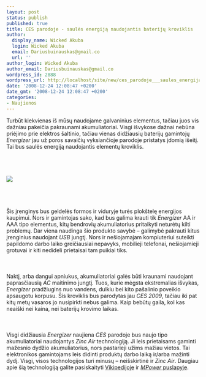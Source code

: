 ```yaml
---
layout: post
status: publish
published: true
title: CES parodoje - saulės energiją naudojantis baterijų kroviklis
author:
  display_name: Wicked Akuba
  login: Wicked Akuba
  email: Dariusbuinauskas@gmail.co
  url: ''
author_login: Wicked Akuba
author_email: Dariusbuinauskas@gmail.co
wordpress_id: 2888
wordpress_url: http://localhost/site/new/ces_parodoje___saules_energija_naudojantis_bateriju_kroviklis/
date: '2008-12-24 12:08:47 +0200'
date_gmt: '2008-12-24 12:08:47 +0200'
categories:
- Naujienos
---
```

<p>Turbūt kiekvienas iš mūsų naudojame galvaninius elementus, tačiau juos vis dažniau pakeičia pakraunami akumuliatoriai. Visgi išvykose dažnai nebūna priėjimo prie elektros šaltinio, tačiau vienas didžiausių baterijų gamintojų <i>Energizer</i> jau už poros savaičių vyksiančioje parodoje pristatys įdomią išeitį. Tai bus saulės energiją naudojantis elementų kroviklis.<br />
<br><br />
<br><br><img src="http://www.technews.lt/upl/Failai/energizersolarcharger.jpg"><br><br />
<br><br />
<br>Šis įrenginys bus geldelės formos ir viduryje turės plokštelę energijos kaupimui. Nors ir gamintojas sako, kad bus galima krauti tik <i>Energizer</i> AA ir AAA tipo elementus, kitų bendrovių akumuliatorius pritaikyti neturėtų kilti problemų. Dar viena naudinga šio produkto savybė – galimybė pakrauti kitus įrenginius naudojant <i>USB</i> jungtį. Nors ir nešiojamajam kompiuteriui suteikti papildomo darbo laiko greičiausiai nepavyks, mobilieji telefonai, nešiojamieji grotuvai ir kiti nedideli prietaisai tam puikiai tiks.<br />
<br><br />
<br>Naktį, arba dangui apniukus, akumuliatoriai galės būti kraunami naudojant paprasčiausią <i>AC</i> maitinimo jungtį. Tuos, kurie mėgsta ekstremalias išvykas, <i>Energizer</i> pradžiugins nuo vandens, dulkiu bei kito pašalinio poveikio apsaugotu korpusu. Šis kroviklis bus parodytas jau <i>CES 2009</i>, tačiau iki pat kitų metų vasaros jo nusipirkti nebus galima. Kaip bebūtų gaila, kol kas neaiški nei kaina, nei baterijų krovimo laikas.<br />
<br><br />
<br>Visgi didžiausia <i>Energizer</i> naujiena <i>CES</i> parodoje bus naujo tipo akumuliatoriai naudojantys <i>Zinc Air</i> technologiją. Ji leis prietaisams gaminti mažesnio dydžio akumuliatorius, nors pastarieji užims mažiau vietos. Tai elektronikos gamintojams leis didinti produktų darbo laiką ir/arba mažinti dydį. Visgi, visos technologijos turi minusų – neišskirtinė ir <i>Zinc Air</i>. Daugiau apie šią technologiją galite pasiskaityti <a class="ns" href="http://en.wikipedia.org/wiki/Zinc-air_battery">Vikipedijoje</a> ir <a class="ns" href="http://www.mpoweruk.com/zinc_air.htm"><i>MPower</i> puslapyje</a>.<br />
<br><br />
<br><br />
<br></p>
